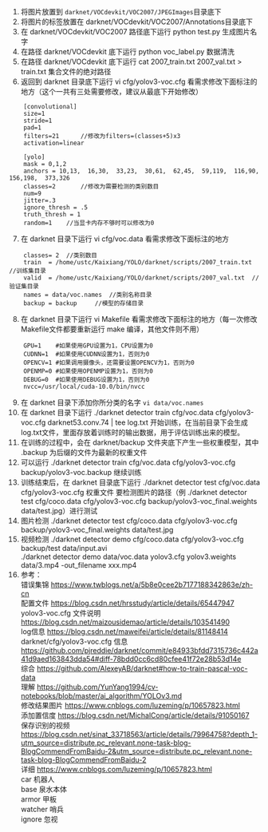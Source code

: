 1. 将图片放置到 `darknet/VOCdevkit/VOC2007/JPEGImages`目录底下
2. 将图片的标签放置在 darknet/VOCdevkit/VOC2007/Annotations目录底下
3. 在 darknet/VOCdevkit/VOC2007 路径底下运行 python test.py 生成图片名字
4. 在路径 darknet/VOCdevkit 底下运行 python voc_label.py 数据清洗
5. 在路径 darknet/VOCdevkit 底下运行 cat 2007_train.txt 2007_val.txt  > train.txt 集合文件的绝对路径
6. 返回到 darknet 目录底下运行 vi cfg/yolov3-voc.cfg 看需求修改下面标注的地方（这个一共有三处需要修改，建议从最底下开始修改）<br>
```
	[convolutional]
	size=1
	stride=1
	pad=1
	filters=21		//修改为filters=(classes+5)x3
	activation=linear

	[yolo]
	mask = 0,1,2
	anchors = 10,13,  16,30,  33,23,  30,61,  62,45,  59,119,  116,90,  156,198,  373,326
	classes=2		//修改为需要检测的类别数目
	num=9
	jitter=.3
	ignore_thresh = .5
	truth_thresh = 1
	random=1	//当显卡内存不够时可以修改为0
```
7. 在 darknet 目录下运行 vi cfg/voc.data 看需求修改下面标注的地方
```
	classes= 2	//类别数目
	train  = /home/ustc/Kaixiang/YOLO/darknet/scripts/2007_train.txt	//训练集目录
	valid  = /home/ustc/Kaixiang/YOLO/darknet/scripts/2007_val.txt	//验证集目录
	names = data/voc.names	//类别名称目录
	backup = backup		//模型的存储目录
```
8. 在 darknet 目录下运行 vi Makefile 看需求修改下面标注的地方（每一次修改Makefile文件都要重新运行 make 编译，其他文件则不用）
```
	GPU=1    #如果使用GPU设置为1，CPU设置为0
	CUDNN=1  #如果使用CUDNN设置为1，否则为0
	OPENCV=1 #如果调用摄像头，还需要设置OPENCV为1，否则为0
	OPENMP=0 #如果使用OPENMP设置为1，否则为0
	DEBUG=0  #如果使用DEBUG设置为1，否则为0
	nvcc=/usr/local/cuda-10.0/bin/nvcc
```
9. 在 darknet 目录下添加你所分类的名字 ```vi data/voc.names ```
10. 在 darknet 目录下运行 ./darknet detector train cfg/voc.data cfg/yolov3-voc.cfg darknet53.conv.74 | tee log.txt 开始训练，在当前目录下会生成log.txt文件，里面存放着训练时的输出数据，用于评估训练出来的模型。
11. 在训练的过程中，会在 darknet/backup 文件夹底下产生一些权重模型，其中 .backup 为后缀的文件为最新的权重文件
12. 可以运行 ./darknet detector train cfg/voc.data cfg/yolov3-voc.cfg backup/yolov3-voc.backup 继续训练
13. 训练结束后，在 darknet 目录底下运行 ./darknet detector test cfg/voc.data cfg/yolov3-voc.cfg 权重文件 要检测图片的路径（例 ./darknet detector test cfg/coco.data cfg/yolov3-voc.cfg backup/yolov3-voc_final.weights data/test.jpg）进行测试<br>
14. 图片检测 ./darknet detector test cfg/coco.data cfg/yolov3-voc.cfg backup/yolov3-voc_final.weights data/test.jpg<br>
15. 视频检测 ./darknet detector demo cfg/coco.data cfg/yolov3-voc.cfg backup/test data/input.avi<br>
	./darknet detector demo data/voc.data yolov3.cfg yolov3.weights data/3.mp4 -out_filename xxx.mp4<br>
16. 参考： <br>
	错误集锦 https://www.twblogs.net/a/5b8e0cee2b7177188342863e/zh-cn <br>
	配置文件 https://blog.csdn.net/hrsstudy/article/details/65447947 <br>
	yolov3-voc.cfg 文件说明 https://blog.csdn.net/maizousidemao/article/details/103541490 <br>
	log信息 https://blog.csdn.net/maweifei/article/details/81148414 <br>
	darknet/cfg/yolov3-voc.cfg 信息 https://github.com/pjreddie/darknet/commit/e84933bfdd7315736c442a41d9aed163843dda54#diff-78bdd0cc6cd80cfee41f72e28b53d14e <br>
	综合 https://github.com/AlexeyAB/darknet#how-to-train-pascal-voc-data<br>
	理解 https://github.com/YunYang1994/cv-notebooks/blob/master/ai_algorithm/YOLOv3.md <br>
	修改结果图片 https://www.cnblogs.com/luzeming/p/10657823.html <br>
	添加置信度 https://blog.csdn.net/MichalCong/article/details/91050167 <br>
	保存识别的视频 https://blog.csdn.net/sinat_33718563/article/details/79964758?depth_1-utm_source=distribute.pc_relevant.none-task-blog-BlogCommendFromBaidu-2&utm_source=distribute.pc_relevant.none-task-blog-BlogCommendFromBaidu-2 <br>
	详细 https://www.cnblogs.com/luzeming/p/10657823.html <br>
	car		机器人<br>
	base		泉水本体 <br>
	armor		甲板 <br>
	watcher		哨兵 <br>
	ignore		忽视 <br>
